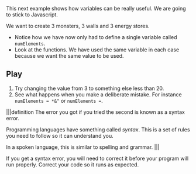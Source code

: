 This next example shows how variables can be really useful. We are going to stick to Javascript.

We want to create 3 monsters, 3 walls and 3 energy stores. 

- Notice how we have now only had to define a single variable called `numElements`.
- Look at the functions. We have used the same variable in each case because we want the same value to be used. 

## Play
1. Try changing the value from 3 to something else less than 20.
2. See what happens when you make a deliberate mistake. For instance `numElements = *&^` or `numElements =`.

|||definition
The error you got if you tried the second is known as a syntax error. 

Programming languages have something called *syntax*. This is a set of rules you need to follow so it can understand you.

In a spoken language, this is similar to spelling and grammar.
|||

If you get a syntax error, you will need to correct it before your program will run properly. Correct your code so it runs as expected.